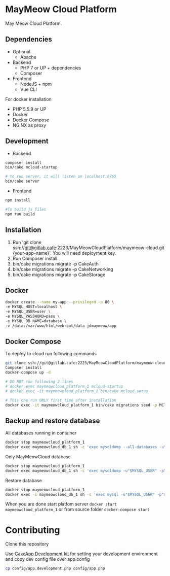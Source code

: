 # MayMeow Cloud Platform

May Meow Cloud Platform.

## Dependencies

* Optional
    * Apache
* Backend
    * PHP 7 or UP + dependencies
    * Composer
* Frontend
    * NodeJS + npm
    * Vue CLI

For docker installation

* PHP 5.5.9 or UP
* Docker
* Docker Compose
* NGiNX as proxy

## Development

* Backend

```bash
composer install
bin/cake mcloud-startup

# to run server, it will listen on localhost:8765
bin/cake server
```

* Frontend

```bash
npm install

#To build js files
npm run build
```


## Installation

1. Run 'git clone ssh://git@gitlab.cafe:2223/MayMeowCloudPlatform/maymeow-cloud.git {your-app-name}'. You will need deployment key.
2. Run Composer install.
3. bin/cake migrations migrate -p CakeAuth
4. bin/cake migrations migrate -p CakeNetworking
5. bin/cake migrations migrate -p CakeStorage

## Docker

```bash
docker create --name my-app --privileged -p 80 \
-e MYSQL_HOST=localhost \
-e MYSQL_USER=user \
-e MYSQL_PASSWORD=pass \
-e MYSQL_DB_NAME=database \
-v /data:/var/www/html/webroot/data jdmaymeow/app
```

## Docker Compose

To deploy to cloud run following commands

```bash
git clone ssh://git@gitlab.cafe:2223/MayMeowCloudPlatform/maymeow-cloud.git {your-app-name}
Composer install
docker-compose up -d

# DO NOT run following 2 lines
# docker exec maymeowcloud_platform_1 mcloud-startup
# docker exec -it maymeowcloud_platform_1 bin/cake mcloud_setup

# This one run ONLY first time after installation
docker exec -it maymeowcloud_platform_1 bin/cake migrations seed -p MCloudResources
```

## Backup and restore database

All databases running in container

```bash
docker stop maymeowcloud_platform_1
docker exec maymeowcloud_db_1 sh -c 'exec mysqldump --all-databases -u"$MYSQL_USER" -p"$MYSQL_ROOT_PASSWORD"' > all-databases.sql
```

Only MayMeowCloud database

```bash
docker stop maymeowcloud_platform_1
docker exec maymeowcloud_db_1 sh -c 'exec mysqldump -u"$MYSQL_USER" -p"$MYSQL_ROOT_PASSWORD" "$MYSQL_DATABASE"' > maymeowcloud.sql
```

Restore database

```bash
docker stop maymeowcloud_platform_1
docker exec -i maymeowcloud_db_1 sh -c 'exec mysql -u"$MYSQL_USER" -p"$MYSQL_ROOT_PASSWORD" "$MYSQL_DATABASE"' < maymeowcloud.sql
```

When you are done start platfom server `docker start maymeowcloud_platform_1` or from source folder `docker-compose start`

# Contributing

Clone this repository

Use [CakeApp Development kit](https://cakehub.sk/cakeapp-sk/cakeapp-development-kit) for setting your development environment and copy dev config file over app.config

```bash
cp config/app.development.php config/app.php
```
